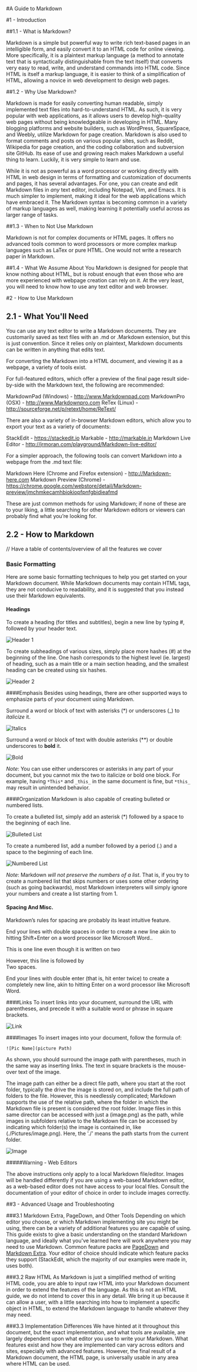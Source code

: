 #A Guide to Markdown

#1 - Introduction

##1.1 -  What is Markdown?

Markdown is a simple but powerful way to write rich text-based pages in an intelligible form, and easily convert it to an HTML code for online viewing.  More specifically, it is a plaintext markup language (a method to annotate text that is syntactically distinguishable from the text itself) that converts very easy to read, write, and understand commands into HTML code.  Since HTML is itself a markup language, it is easier to think of a simplification of HTML, allowing a novice in web development to design web pages.  

##1.2 - Why Use Markdown?

Markdown is made for easily converting human readable, simply implemented text files into hard-to-understand HTML.  As such, it is very popular with web applications, as it allows users to develop high-quality web pages without being knowledgeable in developing in HTML.  Many blogging platforms and website builders, such as WordPress, SquareSpace, and Weebly, utilize Markdown for page creation.  Markdown is also used to format comments and posts on various popular sites, such as Reddit, Wikipedia for page creation, and the coding collaboration and subversion site GitHub.  Its ease of use and growing reach makes Markdown a useful thing to learn.  Luckily, it is very simple to learn and use.

While it is not as powerful as a word processor or working directly with HTML in web design in terms of formatting and customization of documents and pages, it has several advantages. For one, you can create and edit Markdown files in *any* text editor, including Notepad, Vim, and Emacs. It is much simpler to implement, making it ideal for the web applications which have embraced it.  The Markdown syntax is becoming common in a variety of markup languages as well, making learning it potentially useful across as larger range of tasks.  

##1.3 - When to Not Use Markdown

Markdown is not for complex documents or HTML pages.  It offers no advanced tools common to word processors or more complex markup languages such as LaTex or pure HTML.  One would not write a research paper in Markdown.  

##1.4 - What We Assume About You
Markdown is designed for people that know nothing about HTML, but is robust enough that even those who are more experienced with webpage creation can rely on it. At the very least, you will need to know how to use any text editor and web browser.

#2 - How to Use Markdown

## 2.1 - What You'll Need
You can use any text editor to write a Markdown documents.  They are customarily saved as text files with an .md or .Markdown extension, but this is just convention.  Since it relies only on plaintext, Markdown documents can be written in anything that edits text.

For converting the Markdown into a HTML document, and viewing it as a webpage, a variety of tools exist.  

For full-featured editors, which offer a preview of the final page result side-by-side with the Markdown text, the following are recommended:

MarkdownPad (Windows) - http://www.Markdownpad.com
MarkdownPro (OSX) - http://www.Markdownpro.com
ReTex (Linux) - http://sourceforge.net/p/retext/home/ReText/

There are also a variety of in-browser Markdown editors, which allow you to export your text as a variety of documents:

StackEdit - https://stackedit.io
Markable - http://markable.in
Markdown Live Editor - http://jrmoran.com/playground/Markdown-live-editor/

For a simpler approach, the following tools can convert Markdown into a webpage from the .md text file:

Markdown Here (Chrome and Firefox extension) - http://Markdown-here.com
Markdown Preview (Chrome) - https://chrome.google.com/webstore/detail/Markdown-preview/jmchmkecamhbiokiopfpnfgbidieafmd

These are just common methods for using Markdown; if none of these are to your liking, a little searching for other Markdown editors or viewers can probably find what you’re looking for.

## 2.2 - How to Markdown

// Have a table of contents/overview of all the features we cover

### Basic Formatting
Here are some basic formatting techniques to help you get started on your Markdown document.  While Markdown documents may contain HTML tags, they are not conducive to readability, and it is suggested that you instead use their Markdown equivalents.

#### Headings
To create a heading (for titles and subtitles), begin a new line by typing #, followed by your header text.

![Header 1](./img/mdh1.png)

To create subheadings of various sizes, simply place more hashes (#) at the beginning of the line. One hash corresponds to the highest level (ie. largest) of heading, such as a main title or a main section heading, and the smallest heading can be created using six hashes.

![Header 2](./img/mdh2.png)

####Emphasis
Besides using headings, there are other supported ways to emphasize parts of your document using Markdown.

Surround a word or block of text with asterisks (\*) or underscores (\_) to *italicize* it.

![Italics](./img/mditalics.png)

Surround a word or block of text with double asterisks (\*\*) or double underscores to **bold** it.

![Bold](./img/mdbolded.png)

*Note*: You can use either underscores or asterisks in any part of your document, but you cannot mix the two to italicize or bold one block. For example, having `*This*` and `_this_` in the same document is fine, but `*this_` may result in unintended behavior.

####Organization
Markdown is also capable of creating bulleted or numbered lists.

To create a bulleted list, simply add an asterisk (\*) followed by a space to the beginning of each line.

![Bulleted List](./img/compareitem.png)

To create a numbered list, add a number followed by a period (.) and a space to the beginning of each line.

![Numbered List](./img/mdnumbers.png)

*Note*: Markdown *will not preserve the numbers of a list*. That is, if you try to create a numbered list that skips numbers or uses some other ordering (such as going backwards), most Markdown interpreters will simply ignore your numbers and create a list starting from 1.

#### Spacing And Misc.
Markdown’s rules for spacing are probably its least intuitive feature.

End your lines with double spaces in order to create a new line akin to hitting Shift+Enter on a word processor like Microsoft Word..

This is one line
even though it is written on two

However, this line is followed by  
Two spaces.

End your lines with double enter (that is, hit enter twice) to create a completely new line, akin to hitting Enter on a word processor like Microsoft Word.

####Links
To insert links into your document, surround the URL with parentheses, and precede it with a suitable word or phrase in square brackets.  

![Link](./img/mdlink.png)

####Images
To insert images into your document, follow the formula of:

	![Pic Name](picture Path) 

As shown, you should surround the image path with parentheses, much in the same way as inserting links.  The text in square brackets is the mouse-over text of the image.  

The image path can either be a direct file path, where you start at the root folder, typically the drive the image is stored on, and include the full path of folders to the file.  However, this is needlessly complicated; Markdown supports the use of the relative path, where the folder in which the Markdown file is present is considered the root folder.  Image files in this same director can be accessed with just a (image.png) as the path, while images in subfolders relative to the Markdown file can be accessed by indicating which folder(s) the image is contained in, like (./Pictures/image.png).  Here, the './' means the path starts from the current folder.  

![Image](./img/image.png)

#####Warning - Web Editors

The above instructions only apply to a local Markdown file/editor.  Images will be handled differently if you are using a web-based Markdown editor, as a web-based editor does not have access to your local files.  Consult the documentation of your editor of choice in order to include images correctly.  

##3 - Advanced Usage and Troubleshooting

###3.1 Markdown Extra, PageDown, and Other Tools
Depending on which editor you choose, or which Markdown implementing site you might be using, there can be a variety of additional features you are capable of using.  This guide exists to give a basic understanding on the standard Markdown language, and ideally what you've learned here will work anywhere you may need to use Markdown.  Common feature packs are [PageDown](https://code.google.com/p/pagedown/wiki/PageDown) and [Markdown Extra](http://en.wikipedia.org/wiki/Markdown_Extra).  Your editor of choice should indicate which feature packs they support (StackEdit, which the majority of our examples were made in, uses both).  

###3.2 Raw HTML
As Markdown is just a simplified method of writing HTML code, you are able to input raw HTML into your Markdown document in order to extend the features of the language.  As this is not an HTML guide, we do not intend to cover this in any detail.  We bring it up because it can allow a user, with a little searching into how to implement a specific object in HTML, to extend the Markdown language to handle whatever they may need.

###3.3 Implementation Differences
We have hinted at it throughout this document, but the exact implementation, and what tools are available, are largely dependent upon what editor you use to write your Markdown.  What features exist and how they are implemented can vary across editors and sites, especially with advanced features.  However, the final result of a Markdown document, the HTML page, is universally usable in any area where HTML can be used.  